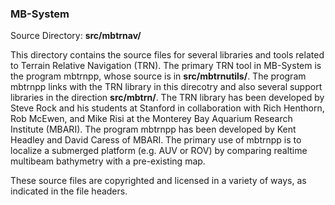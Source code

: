 ### MB-System

Source Directory: **src/mbtrnav/**

This directory contains the source files for several libraries and tools related to Terrain Relative Navigation (TRN). The primary TRN tool in MB-System is the program mbtrnpp, whose source is in **src/mbtrnutils/**. The program mbtrnpp links with the TRN library in this direcotry and also several support libraries in the direction **src/mbtrn/**. The TRN library has been developed by Steve Rock and his students at Stanford in collaboration with Rich Henthorn, Rob McEwen, and Mike Risi at the Monterey Bay Aquarium Research Institute (MBARI). The program mbtrnpp has been developed by Kent Headley and David Caress of MBARI. The primary use of mbtrnpp is to localize a submerged platform (e.g. AUV or ROV) by comparing realtime multibeam bathymetry with a pre-existing map.

These source files are copyrighted and licensed in a variety of ways, as indicated in the file headers.

